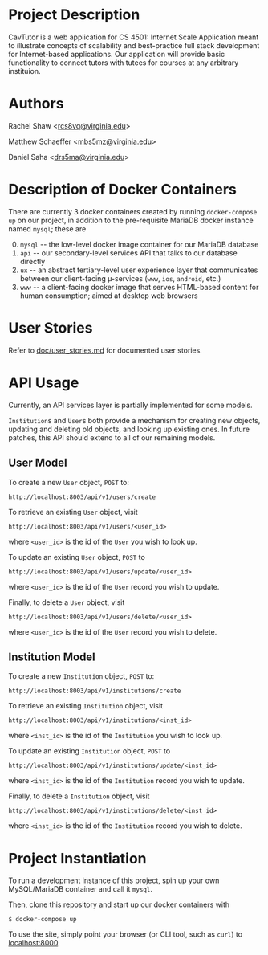 Project Description
===
CavTutor is a web application for CS 4501: Internet Scale Application meant to illustrate concepts of scalability and best-practice full stack development for Internet-based applications. Our application will provide basic functionality to connect tutors with tutees for courses at any arbitrary instituion.

Authors
===
Rachel Shaw \<rcs8vq@virginia.edu\>

Matthew Schaeffer \<mbs5mz@virginia.edu\>

Daniel Saha \<drs5ma@virginia.edu\>

Description of Docker Containers
===
There are currently 3 docker containers created by running `docker-compose up` on our project, in addition to the pre-requisite MariaDB docker instance named `mysql`; these are

0. `mysql` -- the low-level docker image container for our MariaDB database
1. `api` -- our secondary-level services API that talks to our database directly
2. `ux` -- an abstract tertiary-level user experience layer that communicates
   between our client-facing µ-services (`www`, `ios`, `android`, etc.)
3. `www` -- a client-facing docker image that serves HTML-based content for
   human consumption; aimed at desktop web browsers

User Stories
====
Refer to [doc/user_stories.md](doc/user_stories.md) for documented user stories.


API Usage
===
Currently, an API services layer is partially implemented for some models.

`Institution`s and `User`s both provide a mechanism for creating new objects,
updating and deleting old objects, and looking up existing ones. In future
patches, this API should extend to all of our remaining models.

User Model
---
To create a new `User` object, `POST` to:

    http://localhost:8003/api/v1/users/create

To retrieve an existing `User` object, visit

    http://localhost:8003/api/v1/users/<user_id>

where `<user_id>` is the id of the `User` you wish to look up.

To update an existing `User` object, `POST` to

    http://localhost:8003/api/v1/users/update/<user_id>

where `<user_id>` is the id of the `User` record you wish to update.

Finally, to delete a `User` object, visit

    http://localhost:8003/api/v1/users/delete/<user_id>

where `<user_id>` is the id of the `User` record you wish to delete.

Institution Model
---
To create a new `Institution` object, `POST` to:

    http://localhost:8003/api/v1/institutions/create

To retrieve an existing `Institution` object, visit

    http://localhost:8003/api/v1/institutions/<inst_id>

where `<inst_id>` is the id of the `Institution` you wish to look up.

To update an existing `Institution` object, `POST` to

    http://localhost:8003/api/v1/institutions/update/<inst_id>

where `<inst_id>` is the id of the `Institution` record you wish to update.

Finally, to delete a `Institution` object, visit

    http://localhost:8003/api/v1/institutions/delete/<inst_id>

where `<inst_id>` is the id of the `Institution` record you wish to delete.

Project Instantiation
===
To run a development instance of this project, spin up your own MySQL/MariaDB container
and call it `mysql`.

Then, clone this repository and start up our docker containers with

    $ docker-compose up

To use the site, simply point your browser (or CLI tool, such as `curl`) to [localhost:8000](http://localhost:8000/).
